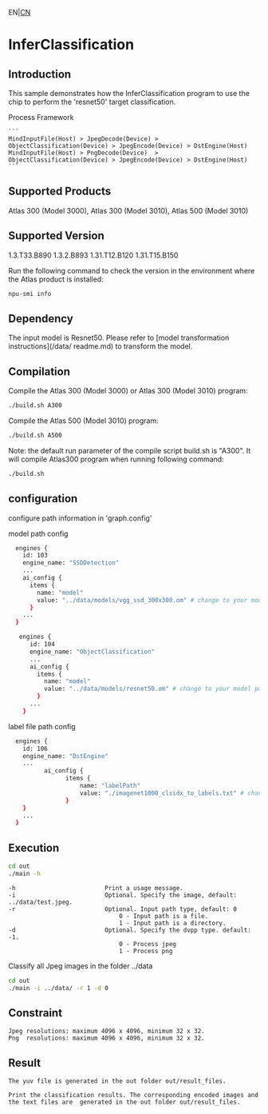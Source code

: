 EN|[CN](README.zh.md)
# InferClassification

## Introduction

This sample demonstrates how the InferClassification program to use the chip to perform the 'resnet50' target classification.

Process Framework

    ```
    MindInputFile(Host) > JpegDecode(Device) >  ObjectClassification(Device) > JpegEncode(Device) > DstEngine(Host)
    MindInputFile(Host) > PngDecode(Device)  >  ObjectClassification(Device) > JpegEncode(Device) > DstEngine(Host)
    ```

## Supported Products

Atlas 300 (Model 3000), Atlas 300 (Model 3010), Atlas 500 (Model 3010)

## Supported Version

1.3.T33.B890 1.3.2.B893 1.31.T12.B120 1.31.T15.B150

Run the following command to check the version in the environment where the Atlas product is installed:
```bash
npu-smi info
```

## Dependency

  The input model is Resnet50. Please refer to [model transformation instructions](/data/ readme.md) to transform the model.

## Compilation

Compile the Atlas 300 (Model 3000) or Atlas 300 (Model 3010) program:
```bash
./build.sh A300
```

Compile the Atlas 500 (Model 3010) program:
```bash
./build.sh A500
```

Note: the default run parameter of the compile script build.sh is "A300". It will compile Atlas300 program when running following command:
```bash
./build.sh
```

## configuration

configure path information in 'graph.config'

model path config
```bash
  engines {
    id: 103
    engine_name: "SSDDetection"
    ...
    ai_config {
      items {
        name: "model"
        value: "../data/models/vgg_ssd_300x300.om" # change to your model path
      }
    ...
  }
```

```bash
   engines {
      id: 104
      engine_name: "ObjectClassification"
      ...
      ai_config {
        items {
          name: "model"
          value: "../data/models/resnet50.om" # change to your model path
        }
      ...
    }
```

label file path config
```bash
  engines {
    id: 106
    engine_name: "DstEngine"
    ...
          ai_config {
                items {
                    name: "labelPath"
                    value: "./imagenet1000_clsidx_to_labels.txt" # change to your label file path
                }
    }
    ...
  }
```

## Execution

```bash
cd out
./main -h
```
    -h                         Print a usage message.
    -i                         Optional. Specify the image, default: ../data/test.jpeg.
    -r                         Optional. Input path type, default: 0
                                   0 - Input path is a file.
                                   1 - Input path is a directory.
    -d                         Optional. Specify the dvpp type. default: -1.
                                   0 - Process jpeg
                                   1 - Process png

Classify all Jpeg images in the folder ../data
```bash
cd out
./main -i ../data/ -r 1 -d 0
```

## Constraint
```
Jpeg resolutions: maximum 4096 x 4096, minimum 32 x 32.
Png  resolutions: maximum 4096 x 4096, minimum 32 x 32.
```

## Result
```
The yuv file is generated in the out folder out/result_files.

Print the classification results. The corresponding encoded images and the text files are  generated in the out folder out/result_files.
```
